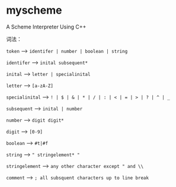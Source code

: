 # myscheme
A Scheme Interpreter Using C++

词法：

`token` 			——> `identifer | number | boolean | string`

`identifer`		——> `inital subsequent*`

`inital` 			——> `letter | specialinital`

`letter` 			——> `[a-zA-Z]`

`specialinital` 	——> `! | $ | & | * | / | : | < | = | > | ? | ^ | _`

`subsequent`		——> `inital | number`

`number`			——> `digit digit*`

`digit` 			——> `[0-9]`

`boolean`			——> `#t|#f`

`string` 			——> `" stringelement* "`

`stringelement` 	——> `any other character except " and \\`

`comment` 		——> `; all subsquent characters up to line break`



